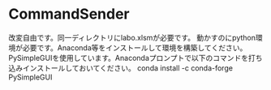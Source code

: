 # CommandSender
改変自由です。同一ディレクトリにlabo.xlsmが必要です。
動かすのにpython環境が必要です。Anaconda等をインストールして環境を構築してください。
PySimpleGUIを使用しています。Anacondaプロンプトで以下のコマンドを打ち込みインストールしておいてください。
conda install -c conda-forge PySimpleGUI
